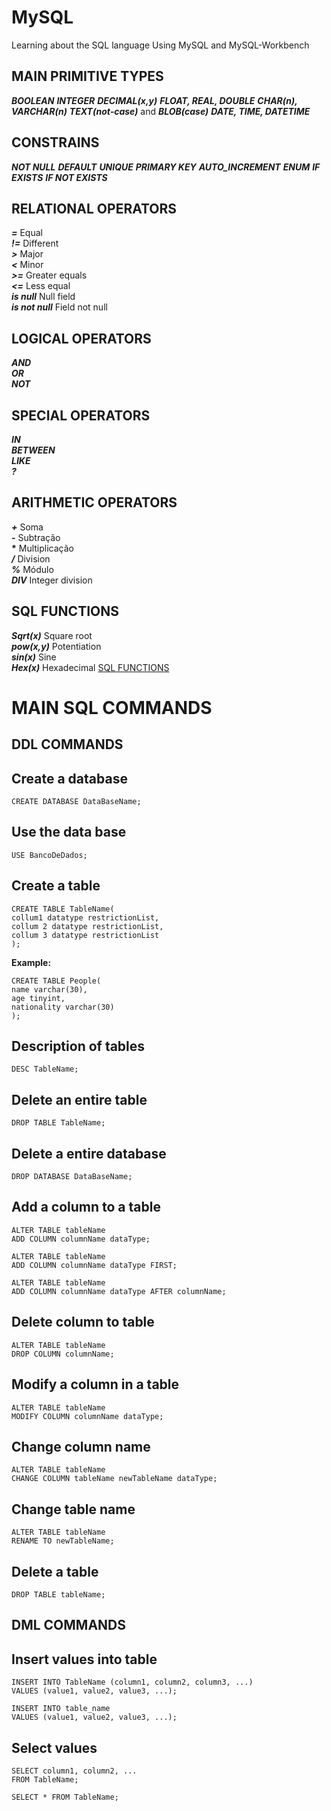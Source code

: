# MySQL
Learning about the SQL language 
Using MySQL and MySQL-Workbench

## MAIN PRIMITIVE TYPES
***BOOLEAN***
***INTEGER***
***DECIMAL(x,y)***
***FLOAT, REAL, DOUBLE***
***CHAR(n), VARCHAR(n)***
***TEXT(not-case)*** and ***BLOB(case)***
***DATE, TIME, DATETIME***

## CONSTRAINS
***NOT NULL***
***DEFAULT***
***UNIQUE***
***PRIMARY KEY***
***AUTO_INCREMENT***
***ENUM***
***IF EXISTS***
***IF NOT EXISTS***

## RELATIONAL OPERATORS

***=*** Equal \
***!=*** Different \
***>*** Major \
***<*** Minor \
***>=*** Greater equals \
***<=*** Less equal \
***is null*** Null field \
***is not null*** Field not null 

## LOGICAL OPERATORS

***AND*** \
***OR***  
***NOT***

## SPECIAL OPERATORS
***IN*** \
***BETWEEN***   
***LIKE*** \
***?***

## ARITHMETIC OPERATORS
***+*** Soma \
***-*** Subtração \
<b>*</b> Multiplicação \
***/*** Division \
***%*** Módulo \
***DIV*** Integer division 


## SQL FUNCTIONS
***Sqrt(x)*** Square root \
***pow(x,y)*** Potentiation \
***sin(x)*** Sine \
***Hex(x)*** Hexadecimal
[SQL FUNCTIONS](https://www.w3schools.com/sql/sql_ref_sqlserver.asp)

# MAIN SQL COMMANDS

## DDL COMMANDS

## Create a database

~~~
CREATE DATABASE DataBaseName;
~~~

## Use the data base
~~~
USE BancoDeDados;
~~~
## Create a table
~~~
CREATE TABLE TableName(
collum1 datatype restrictionList,
collum 2 datatype restrictionList,
collum 3 datatype restrictionList
);
 ~~~
 **Example:**
~~~
CREATE TABLE People(
name varchar(30),
age tinyint,
nationality varchar(30)
);
~~~

## Description of tables
~~~
DESC TableName;
~~~

## Delete an entire table
~~~
DROP TABLE TableName;
~~~

## Delete a entire database
~~~
DROP DATABASE DataBaseName;
~~~

## Add a column to a table
~~~
ALTER TABLE tableName
ADD COLUMN columnName dataType;
~~~
~~~
ALTER TABLE tableName
ADD COLUMN columnName dataType FIRST;
~~~
~~~
ALTER TABLE tableName
ADD COLUMN columnName dataType AFTER columnName;
~~~

## Delete column to table
~~~
ALTER TABLE tableName
DROP COLUMN columnName;
~~~

## Modify a column in a table
~~~
ALTER TABLE tableName
MODIFY COLUMN columnName dataType;
~~~

## Change column name
~~~
ALTER TABLE tableName
CHANGE COLUMN tableName newTableName dataType;
~~~

## Change table name
~~~
ALTER TABLE tableName
RENAME TO newTableName;
~~~

## Delete a table
~~~
DROP TABLE tableName;
~~~

## DML COMMANDS

## Insert values into table
~~~
INSERT INTO TableName (column1, column2, column3, ...)
VALUES (value1, value2, value3, ...);

INSERT INTO table_name
VALUES (value1, value2, value3, ...);
~~~

## Select values
~~~
SELECT column1, column2, ...
FROM TableName;

SELECT * FROM TableName;
~~~
